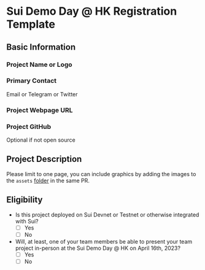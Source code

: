 # Sui Demo Day @ HK Registration Template

## Basic Information

### Project Name or Logo

### Primary Contact

Email or Telegram or Twitter

### Project Webpage URL

### Project GitHub

Optional if not open source

## Project Description 

Please limit to one page, you can include graphics by adding the images to the `assets` [folder](./assets/) in the same PR. 

## Eligibility

- Is this project deployed on Sui Devnet or Testnet or otherwise integrated with Sui?
    - [ ] Yes
    - [ ] No
- Will, at least, one of your team members be able to present your team project in-person at the Sui Demo Day @ HK on April 16th, 2023?
    - [ ] Yes
    - [ ] No